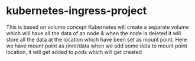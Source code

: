 # kubernetes-ingress-project

This is based on volume concept
Kubernetes will create a separate volume which will have all the data of an node & when the node is deleted it will store all the data at the location which have been set as mount point.
Here we have mount point as /mnt/data
when we add some data to mount point location, it will get added to pods which will get created
